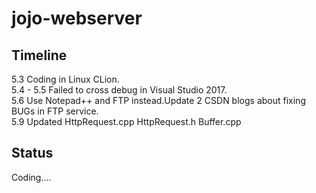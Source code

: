 # jojo-webserver
## Timeline
5.3 Coding in Linux CLion.  
5.4 - 5.5 Failed to cross debug in Visual Studio 2017.  
5.6 Use Notepad++ and FTP instead.Update 2 CSDN blogs about fixing BUGs in FTP service.  
5.9 Updated HttpRequest.cpp HttpRequest.h Buffer.cpp  
## Status
Coding....  

